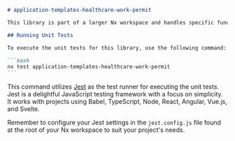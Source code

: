 ````markdown
# application-templates-healthcare-work-permit

This library is part of a larger Nx workspace and handles specific functionalities related to healthcare work permits. NX is an open platform allowing developers to develop JavaScript and TypeScript applications at scale.

## Running Unit Tests

To execute the unit tests for this library, use the following command:

```bash
nx test application-templates-healthcare-work-permit
```
````

This command utilizes [Jest](https://jestjs.io) as the test runner for executing the unit tests. Jest is a delightful JavaScript testing framework with a focus on simplicity. It works with projects using Babel, TypeScript, Node, React, Angular, Vue.js, and Svelte.

Remember to configure your Jest settings in the `jest.config.js` file found at the root of your Nx workspace to suit your project's needs.

```

```
